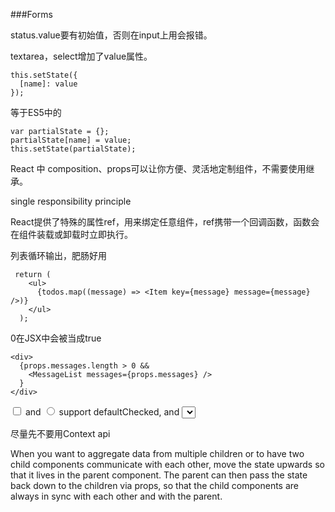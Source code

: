 ###Forms

status.value要有初始值，否则在input上用会报错。

textarea，select增加了value属性。

```
this.setState({
  [name]: value
});
```
等于ES5中的
```
var partialState = {};
partialState[name] = value;
this.setState(partialState);
```
	

React 中 composition、props可以让你方便、灵活地定制组件，不需要使用继承。


single responsibility principle


React提供了特殊的属性ref，用来绑定任意组件，ref携带一个回调函数，函数会在组件装载或卸载时立即执行。


列表循环输出，肥肠好用
```
 return (
    <ul>
      {todos.map((message) => <Item key={message} message={message} />)}
    </ul>
  );
```


0在JSX中会被当成true
```
<div>
  {props.messages.length > 0 &&
    <MessageList messages={props.messages} />
  }
</div>
```



 <input type="checkbox"> and <input type="radio"> support defaultChecked, and <select> supports defaultValue.


尽量先不要用Context api



When you want to aggregate data from multiple children or to have two child components communicate with each other, move the state upwards so that it lives in the parent component. The parent can then pass the state back down to the children via props, so that the child components are always in sync with each other and with the parent.

